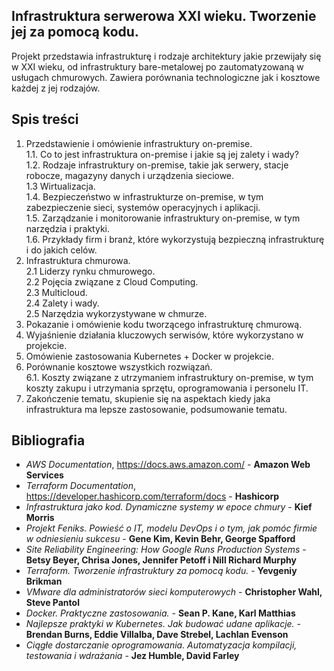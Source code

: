 ## Infrastruktura serwerowa XXI wieku. Tworzenie jej za pomocą kodu.

Projekt przedstawia infrastrukturę i rodzaje architektury jakie przewijały się w XXI wieku, od infrastruktury bare-metalowej po zautomatyzowaną w usługach chmurowych. Zawiera porównania technologiczne jak i kosztowe każdej z jej rodzajów.
<br>

## Spis treści

1. Przedstawienie i omówienie infrastruktury on-premise.<br>
  1.1. Co to jest infrastruktura on-premise i jakie są jej zalety i wady?<br>
  1.2. Rodzaje infrastruktury on-premise, takie jak serwery, stacje robocze, magazyny danych i urządzenia sieciowe.<br>
  1.3 Wirtualizacja.<br>
  1.4. Bezpieczeństwo w infrastrukturze on-premise, w tym zabezpieczenie sieci, systemów operacyjnych i aplikacji.<br>
  1.5. Zarządzanie i monitorowanie infrastruktury on-premise, w tym narzędzia i praktyki.<br>
  1.6. Przykłady firm i branż, które wykorzystują bezpieczną infrastrukturę i do jakich celów.<br>
2. Infrastruktura chmurowa.<br>
  2.1 Liderzy rynku chmurowego.<br>
  2.2 Pojęcia związane z Cloud Computing.<br>
  2.3 Multicloud.<br>
  2.4 Zalety i wady.<br>
  2.5 Narzędzia wykorzystywane w chmurze.<br>
3. Pokazanie i omówienie kodu tworzącego infrastrukturę chmurową.
4. Wyjaśnienie działania kluczowych serwisów, które wykorzystano w projekcie.
5. Omówienie zastosowania Kubernetes + Docker w projekcie.
6. Porównanie kosztowe wszystkich rozwiązań.<br>
  6.1. Koszty związane z utrzymaniem infrastruktury on-premise, w tym koszty zakupu i utrzymania sprzętu, oprogramowania i personelu IT.
7. Zakończenie tematu, skupienie się na aspektach kiedy jaka infrastruktura ma lepsze zastosowanie, podsumowanie tematu.

## Bibliografia

* _AWS Documentation_, https://docs.aws.amazon.com/ - __Amazon Web Services__
* _Terraform Documentation_, https://developer.hashicorp.com/terraform/docs - __Hashicorp__
* _Infrastruktura jako kod. Dynamiczne systemy w epoce chmury_ - __Kief Morris__
* _Projekt Feniks. Powieść o IT, modelu DevOps i o tym, jak pomóc firmie w odniesieniu sukcesu_ - __Gene Kim, Kevin Behr, George Spafford__
* _Site Reliability Engineering: How Google Runs Production Systems_ - __Betsy Beyer, Chrisa Jones, Jennifer Petoff i Nill Richard Murphy__
* _Terraform. Tworzenie infrastruktury za pomocą kodu._ - __Yevgeniy Brikman__
* _VMware dla administratorów sieci komputerowych_ - __Christopher Wahl, Steve Pantol__
* _Docker. Praktyczne zastosowania._ - __Sean P. Kane, Karl Matthias__
* _Najlepsze praktyki w Kubernetes. Jak budować udane aplikacje._ - __Brendan Burns, Eddie Villalba, Dave Strebel, Lachlan Evenson__
* _Ciągłe dostarczanie oprogramowania. Automatyzacja kompilacji, testowania i wdrażania_ - __Jez Humble, David Farley__
